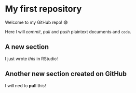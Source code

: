# My first repository 

Welcome to my GitHub repo! :smile: 

Here I will *commit*, _pull_ and *push* plaintext documents and `code`. 

## A new section

I just wrote *this* in RStudio!

## Another new section created on GitHub

I will ned to **pull** this!
